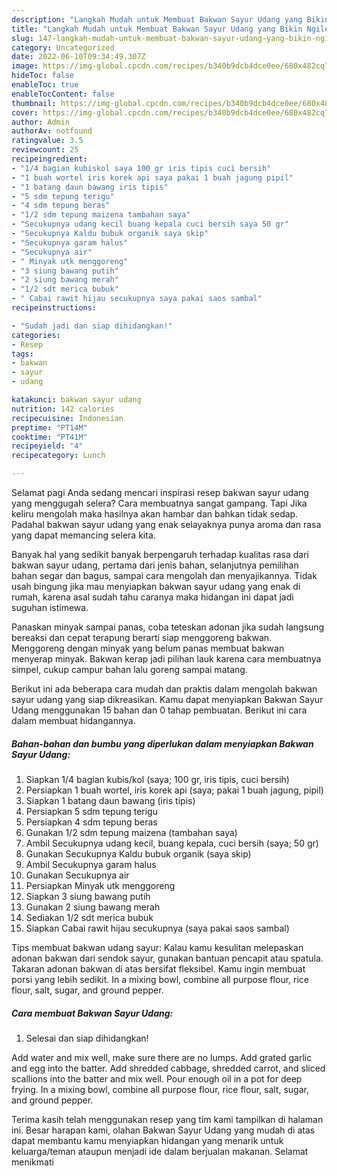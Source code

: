 ```yaml
---
description: "Langkah Mudah untuk Membuat Bakwan Sayur Udang yang Bikin Ngiler, Buat Buka Puasa}"
title: "Langkah Mudah untuk Membuat Bakwan Sayur Udang yang Bikin Ngiler, Buat Buka Puasa}"
slug: 147-langkah-mudah-untuk-membuat-bakwan-sayur-udang-yang-bikin-ngiler-buat-buka-puasa
category: Uncategorized
date: 2022-06-10T09:34:49.307Z
image: https://img-global.cpcdn.com/recipes/b340b9dcb4dce0ee/680x482cq70/bakwan-sayur-udang-foto-resep-utama.jpg
hideToc: false
enableToc: true
enableTocContent: false
thumbnail: https://img-global.cpcdn.com/recipes/b340b9dcb4dce0ee/680x482cq70/bakwan-sayur-udang-foto-resep-utama.jpg
cover: https://img-global.cpcdn.com/recipes/b340b9dcb4dce0ee/680x482cq70/bakwan-sayur-udang-foto-resep-utama.jpg
author: Admin
authorAv: notfound
ratingvalue: 3.5
reviewcount: 25
recipeingredient:
- "1/4 bagian kubiskol saya 100 gr iris tipis cuci bersih"
- "1 buah wortel iris korek api saya pakai 1 buah jagung pipil"
- "1 batang daun bawang iris tipis"
- "5 sdm tepung terigu"
- "4 sdm tepung beras"
- "1/2 sdm tepung maizena tambahan saya"
- "Secukupnya udang kecil buang kepala cuci bersih saya 50 gr"
- "Secukupnya Kaldu bubuk organik saya skip"
- "Secukupnya garam halus"
- "Secukupnya air"
- " Minyak utk menggoreng"
- "3 siung bawang putih"
- "2 siung bawang merah"
- "1/2 sdt merica bubuk"
- " Cabai rawit hijau secukupnya saya pakai saos sambal"
recipeinstructions:

- "Sudah jadi dan siap dihidangkan!"
categories:
- Resep
tags:
- bakwan
- sayur
- udang

katakunci: bakwan sayur udang 
nutrition: 142 calories
recipecuisine: Indonesian
preptime: "PT14M"
cooktime: "PT41M"
recipeyield: "4"
recipecategory: Lunch

---
```



Selamat pagi Anda sedang mencari inspirasi resep bakwan sayur udang yang menggugah selera? Cara membuatnya sangat gampang. Tapi Jika keliru mengolah maka hasilnya akan hambar dan bahkan tidak sedap. Padahal bakwan sayur udang yang enak selayaknya punya aroma dan rasa yang dapat memancing selera kita.


Banyak hal yang sedikit banyak berpengaruh terhadap kualitas rasa dari bakwan sayur udang, pertama dari jenis bahan, selanjutnya pemilihan bahan segar dan bagus, sampai cara mengolah dan menyajikannya. Tidak usah bingung jika mau menyiapkan bakwan sayur udang yang enak di rumah, karena asal sudah tahu caranya maka hidangan ini dapat jadi suguhan istimewa.

Panaskan minyak sampai panas, coba teteskan adonan jika sudah langsung bereaksi dan cepat terapung berarti siap menggoreng bakwan. Menggoreng dengan minyak yang belum panas membuat bakwan menyerap minyak. Bakwan kerap jadi pilihan lauk karena cara membuatnya simpel, cukup campur bahan lalu goreng sampai matang.


Berikut ini ada beberapa cara mudah dan praktis dalam mengolah bakwan sayur udang yang siap dikreasikan. Kamu dapat menyiapkan Bakwan Sayur Udang menggunakan 15 bahan dan 0 tahap pembuatan. Berikut ini cara dalam membuat hidangannya.

<!--inarticleads1-->

##### Bahan-bahan dan bumbu yang diperlukan dalam menyiapkan Bakwan Sayur Udang:

1. Siapkan 1/4 bagian kubis/kol (saya; 100 gr, iris tipis, cuci bersih)
1. Persiapkan 1 buah wortel, iris korek api (saya; pakai 1 buah jagung, pipil)
1. Siapkan 1 batang daun bawang (iris tipis)
1. Persiapkan 5 sdm tepung terigu
1. Persiapkan 4 sdm tepung beras
1. Gunakan 1/2 sdm tepung maizena (tambahan saya)
1. Ambil Secukupnya udang kecil, buang kepala, cuci bersih (saya; 50 gr)
1. Gunakan Secukupnya Kaldu bubuk organik (saya skip)
1. Ambil Secukupnya garam halus
1. Gunakan Secukupnya air
1. Persiapkan  Minyak utk menggoreng
1. Siapkan 3 siung bawang putih
1. Gunakan 2 siung bawang merah
1. Sediakan 1/2 sdt merica bubuk
1. Siapkan  Cabai rawit hijau secukupnya (saya pakai saos sambal)


Tips membuat bakwan udang sayur: Kalau kamu kesulitan melepaskan adonan bakwan dari sendok sayur, gunakan bantuan pencapit atau spatula. Takaran adonan bakwan di atas bersifat fleksibel. Kamu ingin membuat porsi yang lebih sedikit. In a mixing bowl, combine all purpose flour, rice flour, salt, sugar, and ground pepper. 

<!--inarticleads2-->

##### Cara membuat Bakwan Sayur Udang:


1. Selesai dan siap dihidangkan!

Add water and mix well, make sure there are no lumps. Add grated garlic and egg into the batter. Add shredded cabbage, shredded carrot, and sliced scallions into the batter and mix well. Pour enough oil in a pot for deep frying. In a mixing bowl, combine all purpose flour, rice flour, salt, sugar, and ground pepper. 

Terima kasih telah menggunakan resep yang tim kami tampilkan di halaman ini. Besar harapan kami, olahan Bakwan Sayur Udang yang mudah di atas dapat membantu kamu menyiapkan hidangan yang menarik untuk keluarga/teman ataupun menjadi ide dalam berjualan makanan. Selamat menikmati

